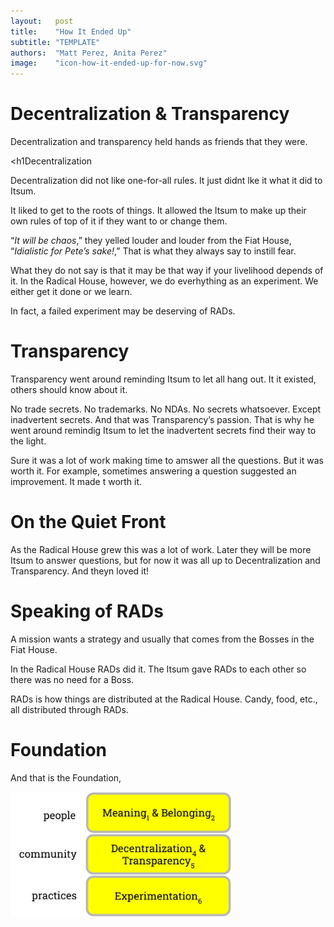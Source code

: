 ```yaml
---
layout:   post
title:    "How It Ended Up"
subtitle: "TEMPLATE"
authors:  "Matt Perez, Anita Perez"
image:    "icon-how-it-ended-up-for-now.svg"
---
```


<div style='display:none; '>
 <p>Their story ended up. For now.</p>
</div>

<h1>Decentralization & Transparency</h1>
 <p>Decentralization and transparency held hands as friends that they were.</p>

<h1Decentralization</h1>
 <p>Decentralization did not like one-for-all rules. It just didnt lke it what it did to Itsum.</p>
 <p>It liked to get to the roots of things. It allowed the Itsum to make up their own rules of top of it if they want to or change them.</p>
 <p>&ldquo;<em>It will be chaos</em>,&rdquo; they yelled louder and louder from the Fiat House, &ldquo;<em>Idialistic for Pete&rsquo;s sake!</em>,&rdquo; That is what they always say to instill fear.</p>
 <p>What they do not say is that it may be that way if your livelihood depends of it. In the Radical House, however, we do everhything as an experiment. We either get it done or we learn.</p>
 <p>In fact, a failed experiment may be deserving of RADs.</p>

<h1>Transparency</h1>
 <p>Transparency went around reminding Itsum to let all hang out. It it existed, others should know about it.</p>
 <p>No trade secrets. No trademarks. No NDAs. No secrets whatsoever. Except inadvertent secrets. And that was Transparency&rsquo;s passion. That is why he went around remindig Itsum to let the inadvertent secrets find their way to the light.</p>
 <p>Sure it was a lot of work making time to amswer all the questions. But it was worth it. For example, sometimes answering a question suggested an improvement. It made t worth it.</p>


<h1>On the Quiet Front</h1>
 <p>As the Radical House grew this was a lot of work. Later they will be more Itsum to answer questions, but for now it was all up to Decentralization and Transparency. And theyn loved it!</p>

<h1>Speaking of RADs</h1>
 <p>A mission wants a strategy and usually that comes from the Bosses in the Fiat House.</p>
 <p>In the Radical House RADs did it. The Itsum gave RADs to each other so there was no need for a Boss.</p>
 <p>RADs is how things are distributed at the Radical House. Candy, food, etc., all distributed through RADs.</p>

<h1>Foundation</h1>
 <p>And that is the Foundation,
  <div class='_center'>
   <img
    src='/assets/img/pic-the-radical-foundation-with-numbers.svg'
    width='70%'
    alt=''>
  </div>
